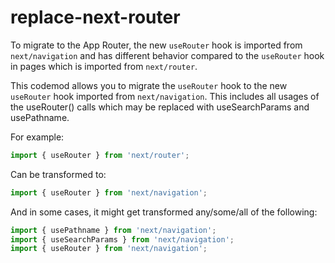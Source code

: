 # replace-next-router

To migrate to the App Router, the new `useRouter` hook is imported from `next/navigation` and has different behavior compared to the `useRouter` hook in pages which is imported from `next/router`.

This codemod allows you to migrate the `useRouter` hook to the new `useRouter` hook imported from `next/navigation`. This includes all usages of the useRouter() calls which may be replaced with useSearchParams and usePathname.

For example:

```jsx
import { useRouter } from 'next/router';
```

Can be transformed to:

```jsx
import { useRouter } from 'next/navigation';
```

And in some cases, it might get transformed any/some/all of the following:

```jsx
import { usePathname } from 'next/navigation';
import { useSearchParams } from 'next/navigation';
import { useRouter } from 'next/navigation';
```
